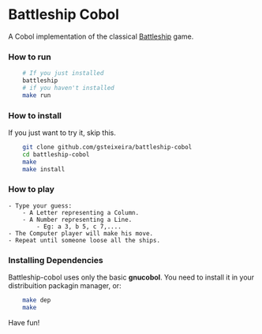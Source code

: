 # Battleship Cobol

A Cobol implementation of the classical [Battleship](https://en.wikipedia.org/wiki/Battleship_(game)) game.

### How to run
```bash
    # If you just installed
    battleship
    # if you haven't installed
    make run
```

### How to install
If you just want to try it, skip this.

```bash
    git clone github.com/gsteixeira/battleship-cobol
    cd battleship-cobol
    make
    make install
```

### How to play

    - Type your guess:
        - A Letter representing a Column.
        - A Number representing a Line.
            - Eg: a 3, b 5, c 7,....
    - The Computer player will make his move.
    - Repeat until someone loose all the ships.
    
### Installing Dependencies

Battleship-cobol uses only the basic **gnucobol**. You need to install it in your distribuition packagin manager, or:
    
```bash
    make dep
    make
```

Have fun!
